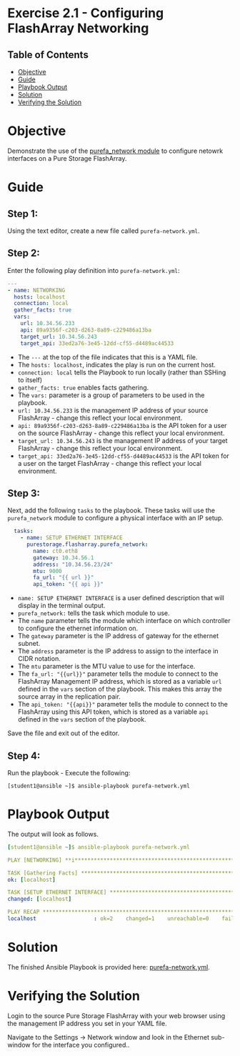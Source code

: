 # Exercise 2.1 - Configuring FlashArray Networking

## Table of Contents

- [Objective](#objective)
- [Guide](#guide)
- [Playbook Output](#playbook-outbook)
- [Solution](#solution)
- [Verifying the Solution](#verifying-the-solution)

# Objective

Demonstrate the use of the [purefa_network module](https://docs.ansible.com/ansible/latest/collections/purestorage/flasharray/purefa_network_module.html) to configure netowrk interfaces on a Pure Storage FlashArray.

# Guide

## Step 1:

Using the text editor, create a new file called `purefa-network.yml`.

## Step 2:

Enter the following play definition into `purefa-network.yml`:

``` yaml
---
- name: NETWORKING
  hosts: localhost
  connection: local
  gather_facts: true
  vars:
    url: 10.34.56.233
    api: 89a9356f-c203-d263-8a89-c229486a13ba
    target_url: 10.34.56.243
    target_api: 33ed2a76-3e45-12dd-cf55-d4489ac44533
```

- The `---` at the top of the file indicates that this is a YAML file.
- The `hosts: localhost`, indicates the play is run on the current host.
- `connection: local` tells the Playbook to run locally (rather than SSHing to itself)
- `gather_facts: true` enables facts gathering.  
- The `vars:` parameter is a group of parameters to be used in the playbook.
- `url: 10.34.56.233` is the management IP address of your source FlashArray - change this reflect your local environment.
- `api: 89a9356f-c203-d263-8a89-c229486a13ba` is the API token for a user on the source FlashArray - change this reflect your local environment.
- `target_url: 10.34.56.243` is the management IP address of your target FlashArray - change this reflect your local environment.
- `target_api: 33ed2a76-3e45-12dd-cf55-d4489ac44533` is the API token for a user on the target FlashArray - change this reflect your local environment.

## Step 3:

Next, add the following `tasks` to the playbook. These tasks will use the `purefa_network` module to configure a physical interface with an IP setup.

``` yaml
  tasks:
    - name: SETUP ETHERNET INTERFACE
      purestorage.flasharray.purefa_network:
        name: ct0.eth8
        gateway: 10.34.56.1
        address: "10.34.56.23/24"
        mtu: 9000
        fa_url: "{{ url }}"
        api_token: "{{ api }}"
```

- `name: SETUP ETHERNET INTERFACE` is a user defined description that will display in the terminal output.
- `purefa_network:` tells the task which module to use.
- The `name` parameter tells the module which interface on which controller to configure the ethernet information on.
- The `gateway` parameter is the IP address of gateway for the ethernet subnet.
- The `address` parameter is the IP address to assign to the interface in CIDR notation.
- The `mtu` parameter is the MTU value to use for the interface.
- The `fa_url: "{{url}}"` parameter tells the module to connect to the FlashArray Management IP address, which is stored as a variable `url` defined in the `vars` section of the playbook. This makes this array the source array in the replication pair.
- The `api_token: "{{api}}"` parameter tells the module to connect to the FlashArray using this API token, which is stored as a variable `api` defined in the `vars` section of the playbook.

Save the file and exit out of the editor.

## Step 4:

Run the playbook - Execute the following:

```
[student1@ansible ~]$ ansible-playbook purefa-network.yml
```

# Playbook Output

The output will look as follows.

```yaml
[student1@ansible ~]$ ansible-playbook purefa-network.yml

PLAY [NETWORKING] **i****************************************************************************************************

TASK [Gathering Facts] **************************************************************************************************
ok: [localhost]

TASK [SETUP ETHERNET INTERFACE] *****************************************************************************************
changed: [localhost]

PLAY RECAP **************************************************************************************************************
localhost                  : ok=2    changed=1    unreachable=0    failed=0    skipped=0    rescued=0    ignored=0
```

# Solution

The finished Ansible Playbook is provided here: [purefa-network.yml](https://github.com/PureStorage-OpenConnect/ansible-workshop/blob/master/2.1-networking/purefa-network.yml).

# Verifying the Solution

Login to the source Pure Storage FlashArray with your web browser using the management IP address you set in your YAML file.

Navigate to the Settings -> Network window and look in the Ethernet sub-window for the interface you configured..
